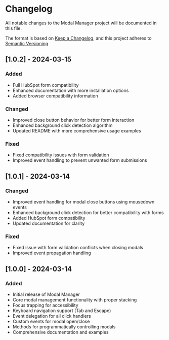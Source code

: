 # Changelog

All notable changes to the Modal Manager project will be documented in this file.

The format is based on [Keep a Changelog](https://keepachangelog.com/en/1.0.0/),
and this project adheres to [Semantic Versioning](https://semver.org/spec/v2.0.0.html).

## [1.0.2] - 2024-03-15

### Added
- Full HubSpot form compatibility
- Enhanced documentation with more installation options
- Added browser compatibility information

### Changed
- Improved close button behavior for better form interaction
- Enhanced background click detection algorithm
- Updated README with more comprehensive usage examples

### Fixed
- Fixed compatibility issues with form validation
- Improved event handling to prevent unwanted form submissions

## [1.0.1] - 2024-03-14

### Changed
- Improved event handling for modal close buttons using mousedown events
- Enhanced background click detection for better compatibility with forms
- Added HubSpot form compatibility
- Updated documentation for clarity

### Fixed
- Fixed issue with form validation conflicts when closing modals
- Improved event propagation handling

## [1.0.0] - 2024-03-14

### Added
- Initial release of Modal Manager
- Core modal management functionality with proper stacking
- Focus trapping for accessibility
- Keyboard navigation support (Tab and Escape)
- Event delegation for all click handlers
- Custom events for modal open/close
- Methods for programmatically controlling modals
- Comprehensive documentation and examples 